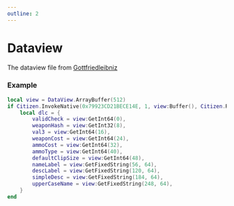 ```yaml
---
outline: 2
---
```

# Dataview

The dataview file from [Gottfriedleibniz](https://raw.githubusercontent.com/femga/rdr3_discoveries/a63669efcfea34915c53dbd29724a2a7103f822f/AI/EVENTS/dataview_by_Gottfriedleibniz.lua)

### Example
```lua
local view = DataView.ArrayBuffer(512)
if Citizen.InvokeNative(0x79923CD21BECE14E, 1, view:Buffer(), Citizen.ReturnResultAnyway()) then
    local dlc = {
        validCheck = view:GetInt64(0),
        weaponHash = view:GetInt32(8),
        val3 = view:GetInt64(16),
        weaponCost = view:GetInt64(24),
        ammoCost = view:GetInt64(32),
        ammoType = view:GetInt64(40),
        defaultClipSize = view:GetInt64(48),
        nameLabel = view:GetFixedString(56, 64),
        descLabel = view:GetFixedString(120, 64),
        simpleDesc = view:GetFixedString(184, 64),
        upperCaseName = view:GetFixedString(248, 64),
    }
end

```